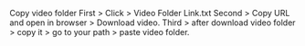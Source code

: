 Copy video folder
First > Click > Video Folder Link.txt
Second > Copy URL and open in browser > Download video.
Third > after download video folder > copy it > go to your path > paste video folder.
